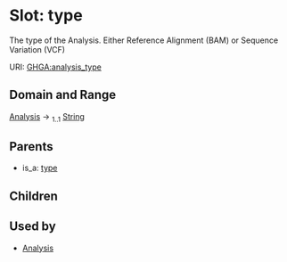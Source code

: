 
# Slot: type


The type of the Analysis. Either Reference Alignment (BAM) or Sequence Variation (VCF)

URI: [GHGA:analysis_type](https://w3id.org/GHGA/analysis_type)


## Domain and Range

[Analysis](Analysis.md) &#8594;  <sub>1..1</sub> [String](types/String.md)

## Parents

 *  is_a: [type](type.md)

## Children


## Used by

 * [Analysis](Analysis.md)
